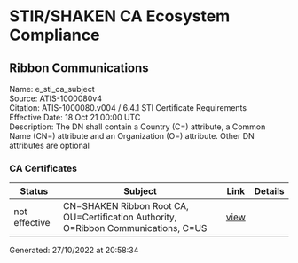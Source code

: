 # STIR/SHAKEN CA Ecosystem Compliance

## Ribbon Communications
Name: e_sti_ca_subject\
Source: ATIS-1000080v4\
Citation: ATIS-1000080.v004 / 6.4.1 STI Certificate Requirements\
Effective Date: 18 Oct 21 00:00 UTC\
Description: The DN shall contain a Country (C=) attribute, a Common Name (CN=) attribute and an Organization (O=) attribute. Other DN attributes are optional

### CA Certificates

| Status | Subject | Link | Details |
|--------|---------|------|---------|
| not effective | CN=SHAKEN Ribbon Root CA, OU=Certification Authority, O=Ribbon Communications, C=US | [view](../../CERTIFICATES/5e00d019ee3884ec7d8513deb8f4e8671a1db86e/README.md) |  |


Generated: 27/10/2022 at 20:58:34